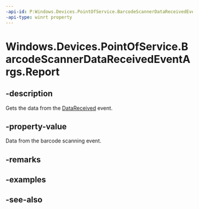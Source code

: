 ----api-id: P:Windows.Devices.PointOfService.BarcodeScannerDataReceivedEventArgs.Report
-api-type: winrt property
---<!-- Property syntaxpublic Windows.Devices.PointOfService.BarcodeScannerReport Report { get; }--># Windows.Devices.PointOfService.BarcodeScannerDataReceivedEventArgs.Report## -descriptionGets the data from the [DataReceived](claimedbarcodescanner_datareceived.md) event.## -property-valueData from the barcode scanning event.## -remarks## -examples## -see-also